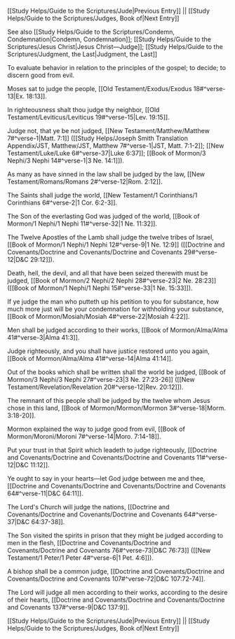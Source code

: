 [[Study Helps/Guide to the Scriptures/Jude|Previous Entry]]  ||  [[Study Helps/Guide to the Scriptures/Judges, Book of|Next Entry]]

 See also [[Study Helps/Guide to the Scriptures/Condemn, Condemnation|Condemn, Condemnation]]; [[Study Helps/Guide to the Scriptures/Jesus Christ|Jesus Christ—Judge]]; [[Study Helps/Guide to the Scriptures/Judgment, the Last|Judgment, the Last]]

 To evaluate behavior in relation to the principles of the gospel; to decide; to discern good from evil.

 Moses sat to judge the people, [[Old Testament/Exodus/Exodus 18#^verse-13|Ex. 18:13]].

 In righteousness shalt thou judge thy neighbor, [[Old Testament/Leviticus/Leviticus 19#^verse-15|Lev. 19:15]].

 Judge not, that ye be not judged, [[New Testament/Matthew/Matthew 7#^verse-1|Matt. 7:1]] ([[Study Helps/Joseph Smith Translation Appendix/JST, Matthew/JST, Matthew 7#^verse-1|JST, Matt. 7:1-2]]; [[New Testament/Luke/Luke 6#^verse-37|Luke 6:37]]; [[Book of Mormon/3 Nephi/3 Nephi 14#^verse-1|3 Ne. 14:1]]).

 As many as have sinned in the law shall be judged by the law, [[New Testament/Romans/Romans 2#^verse-12|Rom. 2:12]].

 The Saints shall judge the world, [[New Testament/1 Corinthians/1 Corinthians 6#^verse-2|1 Cor. 6:2-3]].

 The Son of the everlasting God was judged of the world, [[Book of Mormon/1 Nephi/1 Nephi 11#^verse-32|1 Ne. 11:32]].

 The Twelve Apostles of the Lamb shall judge the twelve tribes of Israel, [[Book of Mormon/1 Nephi/1 Nephi 12#^verse-9|1 Ne. 12:9]] ([[Doctrine and Covenants/Doctrine and Covenants/Doctrine and Covenants 29#^verse-12|D&C 29:12]]).

 Death, hell, the devil, and all that have been seized therewith must be judged, [[Book of Mormon/2 Nephi/2 Nephi 28#^verse-23|2 Ne. 28:23]] ([[Book of Mormon/1 Nephi/1 Nephi 15#^verse-33|1 Ne. 15:33]]).

 If ye judge the man who putteth up his petition to you for substance, how much more just will be your condemnation for withholding your substance, [[Book of Mormon/Mosiah/Mosiah 4#^verse-22|Mosiah 4:22]].

 Men shall be judged according to their works, [[Book of Mormon/Alma/Alma 41#^verse-3|Alma 41:3]].

 Judge righteously, and you shall have justice restored unto you again, [[Book of Mormon/Alma/Alma 41#^verse-14|Alma 41:14]].

 Out of the books which shall be written shall the world be judged, [[Book of Mormon/3 Nephi/3 Nephi 27#^verse-23|3 Ne. 27:23-26]] ([[New Testament/Revelation/Revelation 20#^verse-12|Rev. 20:12]]).

 The remnant of this people shall be judged by the twelve whom Jesus chose in this land, [[Book of Mormon/Mormon/Mormon 3#^verse-18|Morm. 3:18-20]].

 Mormon explained the way to judge good from evil, [[Book of Mormon/Moroni/Moroni 7#^verse-14|Moro. 7:14-18]].

 Put your trust in that Spirit which leadeth to judge righteously, [[Doctrine and Covenants/Doctrine and Covenants/Doctrine and Covenants 11#^verse-12|D&C 11:12]].

 Ye ought to say in your hearts—let God judge between me and thee, [[Doctrine and Covenants/Doctrine and Covenants/Doctrine and Covenants 64#^verse-11|D&C 64:11]].

 The Lord's Church will judge the nations, [[Doctrine and Covenants/Doctrine and Covenants/Doctrine and Covenants 64#^verse-37|D&C 64:37-38]].

 The Son visited the spirits in prison that they might be judged according to men in the flesh, [[Doctrine and Covenants/Doctrine and Covenants/Doctrine and Covenants 76#^verse-73|D&C 76:73]] ([[New Testament/1 Peter/1 Peter 4#^verse-6|1 Pet. 4:6]]).

 A bishop shall be a common judge, [[Doctrine and Covenants/Doctrine and Covenants/Doctrine and Covenants 107#^verse-72|D&C 107:72-74]].

 The Lord will judge all men according to their works, according to the desire of their hearts, [[Doctrine and Covenants/Doctrine and Covenants/Doctrine and Covenants 137#^verse-9|D&C 137:9]].

[[Study Helps/Guide to the Scriptures/Jude|Previous Entry]]  ||  [[Study Helps/Guide to the Scriptures/Judges, Book of|Next Entry]]